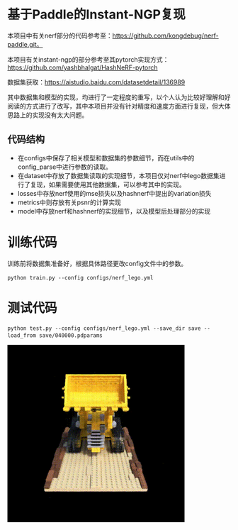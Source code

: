 # 基于Paddle的Instant-NGP复现

本项目中有关nerf部分的代码参考至：https://github.com/kongdebug/nerf-paddle.git。

本项目有关instant-ngp的部分参考至其pytorch实现方式：https://github.com/yashbhalgat/HashNeRF-pytorch

数据集获取：https://aistudio.baidu.com/datasetdetail/136989

其中数据集和模型的实现，均进行了一定程度的重写，以个人认为比较好理解和好阅读的方式进行了改写，其中本项目并没有针对精度和速度方面进行复现，但大体思路上的实现没有太大问题。

## 代码结构

* 在configs中保存了相关模型和数据集的参数细节，而在utils中的config_parse中进行参数的读取。
* 在dataset中存放了数据集读取的实现细节，本项目仅对nerf中lego数据集进行了复现，如果需要使用其他数据集，可以参考其中的实现。
* losses中存放nerf使用的mse损失以及hashnerf中提出的variation损失
* metrics中则存放有关psnr的计算实现
* model中存放nerf和hashnerf的实现细节，以及模型后处理部分的实现

# 训练代码
训练前将数据集准备好，根据具体路径更改config文件中的参数。

```
python train.py --config configs/nerf_lego.yml
```

# 测试代码

```
python test.py --config configs/nerf_lego.yml --save_dir save --load_from save/040000.pdparams
```

![](save/onehours_nerf.gif)

